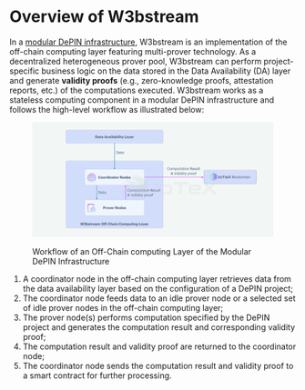 # Overview of W3bstream

In a [modular DePIN infrastructure](../dims-overview.md), W3bstream is an implementation of the off-chain computing layer featuring multi-prover technology. As a decentralized heterogeneous prover pool, W3bstream can perform project-specific business logic on the data stored in the Data Availability (DA) layer and generate **validity proofs** (e.g., zero-knowledge proofs, attestation reports, etc.) of the computations executed. W3bstream works as a stateless computing component in a modular DePIN infrastructure and follows the high-level workflow as illustrated below:

<figure><img src="../../.gitbook/assets/image (9).png" alt=""><figcaption><p>Workflow of an Off-Chain computing Layer of the Modular DePIN Infrastructure </p></figcaption></figure>

1. A coordinator node in the off-chain computing layer retrieves data from the data availability layer based on the configuration of a DePIN project;
2. The coordinator node feeds data to an idle prover node or a selected set of idle prover nodes in the off-chain computing layer;
3. The prover node(s) performs computation specified by the DePIN project and generates the computation result and corresponding validity proof;
4. The computation result and validity proof are returned to the coordinator node;
5. The coordinator node sends the computation result and validity proof to a smart contract for further processing.
